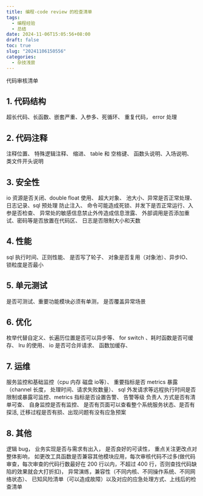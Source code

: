```yaml
---
title: 编程-code review 的检查清单
tags:
  - 编程经验
  - 总结
date: 2024-11-06T15:05:56+08:00
draft: false
toc: true
slug: "20241106150556"
categories:
  - 杂技浅尝
---
```

代码审核清单
## 1. 代码结构
超长代码、长函数、嵌套严重、入参多、死循环、 重复代码， error 处理
## 2. 代码注释
注释位置、 特殊逻辑注释、 缩进、 table 和 空格键、 函数头说明、入场说明、类文件开头说明
## 3. 安全性
io 资源是否关闭、double float 使用、 超大对象、 池大小、异常是否正常处理、日志记录、sql 预处理 防止注入、 命令可能造成死锁、并发下是否正常运行、入参是否检查、 异常处的敏感信息禁止外传造成信息泄露、 外部调用是否添加重试、密码等是否放置在代码区、 日志是否限制大小和天数
## 4. 性能
sql 执行时间、正则性能、 是否写了轮子、 对象是否复用（对象池）、异步IO、 锁粒度是否最小
## 5. 单元测试
是否可测试、重要功能模块必须有单测， 是否覆盖异常场景
## 6. 优化
枚举代替自定义、长遍历位置是否可以异步等、 for switch 、耗时函数是否可缓存、 lru 的使用、 io 是否可合并请求、 函数加缓存、
## 7. 运维
服务监控和基础监控（cpu 内存 磁盘 io等）、 重要指标是否 metrics 暴露（channel 长度， 处理时间、请求失败数量）、 sql 外发请求等远程执行时间是否限制或暴露可监控、metrics 指标是否设置告警、 告警等级 负责人 方式是否有清单可查、 自身监控是否有监控、 是否有页面可以查看整个系统服务状态、是否有探活, 迁移过程是否有损、出现问题有没有应急预案
## 8. 其他
逻辑 bug， 业务实现是否与需求有出入， 是否良好的可读性， 重点关注更改点对整体影响， 如更改工具函数是否兼容其他模块应用，每次审核代码不过多(做代码审查，每次审查的代码行数最好在 200 行以内，不超过 400 行，否则查找代码缺陷的效果就会大打折扣)， 异常演练，兼容性（不同内核、不同操作系统、不同网络状态）、 已知风险清单（可以造成故障）以及对应的应急处理方式、上线后的检查清单

